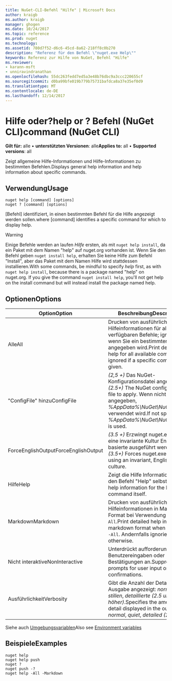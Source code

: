 ```yaml
---
title: NuGet-CLI-Befehl "Hilfe" | Microsoft Docs
author: kraigb
ms.author: kraigb
manager: ghogen
ms.date: 10/24/2017
ms.topic: reference
ms.prod: nuget
ms.technology: 
ms.assetid: 780d7f52-d6c6-45cd-8a62-218ff8c0b270
description: "Referenz für den Befehl \"nuget.exe Help\""
keywords: Referenz zur Hilfe von NuGet, Befehl "Hilfe"
ms.reviewer:
- karann-msft
- unniravindranathan
ms.openlocfilehash: 55dc263fedd7ed5a3e48b76dbc9a3ccc220655cf
ms.sourcegitcommit: d0ba99bfe019b779b75731bafdca8a37e35ef0d9
ms.translationtype: MT
ms.contentlocale: de-DE
ms.lasthandoff: 12/14/2017
---
```

# <a name="help-or--command-nuget-cli"></a><span data-ttu-id="94525-104">Hilfe oder?</span><span class="sxs-lookup"><span data-stu-id="94525-104">help or ?</span></span> <span data-ttu-id="94525-105">Befehl (NuGet CLI)</span><span class="sxs-lookup"><span data-stu-id="94525-105">command (NuGet CLI)</span></span>

<span data-ttu-id="94525-106">**Gilt für:** alle &bullet; **unterstützten Versionen**: alle</span><span class="sxs-lookup"><span data-stu-id="94525-106">**Applies to:** all &bullet; **Supported versions**: all</span></span>

<span data-ttu-id="94525-107">Zeigt allgemeine Hilfe-Informationen und Hilfe-Informationen zu bestimmten Befehlen.</span><span class="sxs-lookup"><span data-stu-id="94525-107">Displays general help information and help information about specific commands.</span></span>

## <a name="usage"></a><span data-ttu-id="94525-108">Verwendung</span><span class="sxs-lookup"><span data-stu-id="94525-108">Usage</span></span>

```
nuget help [command] [options]
nuget ? [command] [options]
```

<span data-ttu-id="94525-109">[Befehl] identifiziert, in einen bestimmten Befehl für die Hilfe angezeigt werden sollen.</span><span class="sxs-lookup"><span data-stu-id="94525-109">where [command] identifies a specific command for which to display help.</span></span>

> [!Warning]
> <span data-ttu-id="94525-110">Einige Befehle werden an laufen *Hilfe* ersten, als mit `nuget help install`, da ein Paket mit dem Namen "help" auf nuget.org vorhanden ist. Wenn Sie den Befehl geben `nuget install help`, erhalten Sie keine Hilfe zum Befehl "Install", aber das Paket mit dem Namen Hilfe wird stattdessen installieren.</span><span class="sxs-lookup"><span data-stu-id="94525-110">With some commands, be mindful to specify *help* first, as with `nuget help install`, because there is a package named "help" on nuget.org. If you give the command `nuget install help`, you'll not get help on the install command but will instead install the package named help.</span></span>

## <a name="options"></a><span data-ttu-id="94525-111">Optionen</span><span class="sxs-lookup"><span data-stu-id="94525-111">Options</span></span>

| <span data-ttu-id="94525-112">Option</span><span class="sxs-lookup"><span data-stu-id="94525-112">Option</span></span> | <span data-ttu-id="94525-113">Beschreibung</span><span class="sxs-lookup"><span data-stu-id="94525-113">Description</span></span> |
| --- | --- |
| <span data-ttu-id="94525-114">Alle</span><span class="sxs-lookup"><span data-stu-id="94525-114">All</span></span> | <span data-ttu-id="94525-115">Drucken von ausführlichen Hilfeinformationen für alle verfügbaren Befehle; ignoriert, wenn Sie ein bestimmten Befehl angegeben wird.</span><span class="sxs-lookup"><span data-stu-id="94525-115">Print detailed help for all available commands; ignored if a specific command is given.</span></span> |
| <span data-ttu-id="94525-116">"ConfigFile" hinzu</span><span class="sxs-lookup"><span data-stu-id="94525-116">ConfigFile</span></span> | <span data-ttu-id="94525-117">*(2,5 +)*  Das NuGet-Konfigurationsdatei angewendet.</span><span class="sxs-lookup"><span data-stu-id="94525-117">*(2.5+)* The NuGet configuration file to apply.</span></span> <span data-ttu-id="94525-118">Wenn nicht angegeben, *%AppData%\NuGet\NuGet.Config* verwendet wird.</span><span class="sxs-lookup"><span data-stu-id="94525-118">If not specified, *%AppData%\NuGet\NuGet.Config* is used.</span></span> |
| <span data-ttu-id="94525-119">ForceEnglishOutput</span><span class="sxs-lookup"><span data-stu-id="94525-119">ForceEnglishOutput</span></span> | <span data-ttu-id="94525-120">*(3.5 +)*  Erzwingt nuget.exe über eine invariante Kultur Englisch-basierte ausgeführt werden.</span><span class="sxs-lookup"><span data-stu-id="94525-120">*(3.5+)* Forces nuget.exe to run using an invariant, English-based culture.</span></span> |
| <span data-ttu-id="94525-121">Hilfe</span><span class="sxs-lookup"><span data-stu-id="94525-121">Help</span></span> | <span data-ttu-id="94525-122">Zeigt die Hilfe Informationen für den Befehl "Help" selbst.</span><span class="sxs-lookup"><span data-stu-id="94525-122">Displays help information for the help command itself.</span></span> |
| <span data-ttu-id="94525-123">Markdown</span><span class="sxs-lookup"><span data-stu-id="94525-123">Markdown</span></span> | <span data-ttu-id="94525-124">Drucken von ausführlichen Hilfeinformationen in Markdown-Format bei Verwendung mit `-All`.</span><span class="sxs-lookup"><span data-stu-id="94525-124">Print detailed help in markdown format when used with `-All`.</span></span> <span data-ttu-id="94525-125">Andernfalls ignoriert.</span><span class="sxs-lookup"><span data-stu-id="94525-125">Ignored otherwise.</span></span> |
| <span data-ttu-id="94525-126">Nicht interaktive</span><span class="sxs-lookup"><span data-stu-id="94525-126">NonInteractive</span></span> | <span data-ttu-id="94525-127">Unterdrückt aufforderungen für Benutzereingaben oder Bestätigungen an.</span><span class="sxs-lookup"><span data-stu-id="94525-127">Suppresses prompts for user input or confirmations.</span></span> |
| <span data-ttu-id="94525-128">Ausführlichkeit</span><span class="sxs-lookup"><span data-stu-id="94525-128">Verbosity</span></span> | <span data-ttu-id="94525-129">Gibt die Anzahl der Details in der Ausgabe angezeigt: *normalen*, *stillen*, *detaillierte (2.5 und höher)*.</span><span class="sxs-lookup"><span data-stu-id="94525-129">Specifies the amount of detail displayed in the output: *normal*, *quiet*, *detailed (2.5+)*.</span></span> |

<span data-ttu-id="94525-130">Siehe auch [Umgebungsvariablen](cli-ref-environment-variables.md)</span><span class="sxs-lookup"><span data-stu-id="94525-130">Also see [Environment variables](cli-ref-environment-variables.md)</span></span>

## <a name="examples"></a><span data-ttu-id="94525-131">Beispiele</span><span class="sxs-lookup"><span data-stu-id="94525-131">Examples</span></span>

```
nuget help
nuget help push
nuget ?
nuget push -?
nuget help -All -Markdown
```
